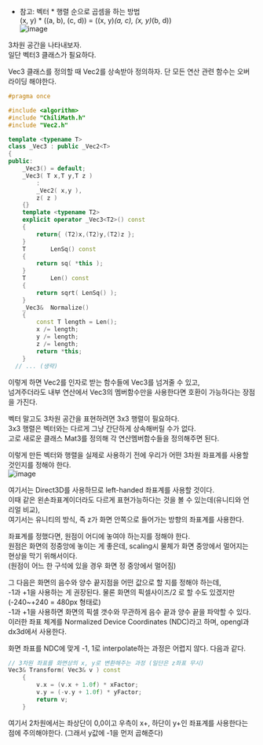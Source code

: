 * 참고: 벡터 * 행렬 순으로 곱셈을 하는 방법  
(x, y) * ((a, b), (c, d)) = ((x, y)*(a, c), (x, y)*(b, d))  
![image](https://user-images.githubusercontent.com/63915665/169009928-14d3e4f9-a8c8-43dd-8bf9-e843a2161f80.png)
  
  
3차원 공간을 나타내보자.  
일단 벡터3 클래스가 필요하다.  

Vec3 클래스를 정의할 때 Vec2를 상속받아 정의하자. 단 모든 연산 관련 함수는 오버라이딩 해야한다.
```c++
#pragma once

#include <algorithm>
#include "ChiliMath.h"
#include "Vec2.h"

template <typename T>
class _Vec3 : public _Vec2<T>
{
public:
	_Vec3() = default;
	_Vec3( T x,T y,T z )
		:
		_Vec2( x,y ),
		z( z )
	{}
	template <typename T2>
	explicit operator _Vec3<T2>() const
	{
		return{ (T2)x,(T2)y,(T2)z };
	}
	T		LenSq() const
	{
		return sq( *this );
	}
	T		Len() const
	{
		return sqrt( LenSq() );
	}
	_Vec3&	Normalize()
	{
		const T length = Len();
		x /= length;
		y /= length;
		z /= length;
		return *this;
	}
  // ... (생략)
  ```
이렇게 하면 Vec2를 인자로 받는 함수들에 Vec3를 넘겨줄 수 있고,  
넘겨주더라도 내부 연산에서 Vec3의 멤버함수만을 사용한다면 호환이 가능하다는 장점을 가진다.

벡터 말고도 3차원 공간을 표현하려면 3x3 행렬이 필요하다.  
3x3 행렬은 벡터와는 다르게 그냥 간단하게 상속해버릴 수가 없다.  
고로 새로운 클래스 Mat3를 정의해 각 연산멤버함수들을 정의해주면 된다.  


이렇게 만든 벡터와 행렬을 실제로 사용하기 전에 우리가 어떤 3차원 좌표계를 사용할 것인지를 정해야 한다.  
![image](https://user-images.githubusercontent.com/63915665/169012829-51d087ce-1227-4752-9280-5bd3aff1ed43.png)

여기서는 Direct3D를 사용하므로 left-handed 좌표계를 사용할 것이다.  
이때 같은 왼손좌표계이더라도 다르게 표현가능하다는 것을 볼 수 있는데(유니티와 언리얼 비교),  
여기서는 유니티의 방식, 즉 z가 화면 안쪽으로 들어가는 방향의 좌표계를 사용한다.  

좌표계를 정했다면, 원점이 어디에 놓여야 하는지를 정해야 한다.  
원점은 화면의 정중앙에 놓이는 게 좋은데, scaling시 물체가 화면 중앙에서 멀어지는 현상을 막기 위해서이다.  
(원점이 어느 한 구석에 있을 경우 화면 정 중앙에서 멀어짐)  

그 다음은 화면의 음수와 양수 끝지점을 어떤 값으로 할 지를 정해야 하는데,  
-1과 +1을 사용하는 게 권장된다. 물론 화면의 픽셀사이즈/2 로 할 수도 있겠지만 (-240~+240 = 480px 형태로)  
-1과 +1을 사용하면 화면의 픽셀 갯수와 무관하게 음수 끝과 양수 끝을 파악할 수 있다.  
이러한 좌표 체계를 Normalized Device Coordinates (NDC)라고 하며, opengl과 dx3d에서 사용한다.  
  
화면 좌표를 NDC에 맞게 -1, 1로 interpolate하는 과정은 어렵지 않다.
다음과 같다.
```c++
// 3차원 좌표를 화면상의 x, y로 변환해주는 과정 (일단은 z좌표 무시)
Vec3& Transform( Vec3& v ) const
	{
		v.x = (v.x + 1.0f) * xFactor;
		v.y = (-v.y + 1.0f) * yFactor;
		return v;
	}
```
여기서 2차원에서는 좌상단이 0,0이고 우측이 x+, 하단이 y+인 좌표계를 사용한다는 점에 주의해야한다. (그래서 y값에 -1을 먼저 곱해준다)  



